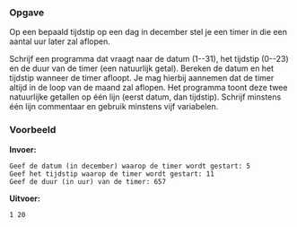 ### Opgave

Op een bepaald tijdstip op een dag in december stel je een timer in die een aantal uur later zal aflopen.

Schrijf een programma dat vraagt naar de datum (1--31), het tijdstip (0--23) en de duur van de timer (een natuurlijk getal). Bereken de datum en het tijdstip wanneer de timer afloopt. Je mag hierbij aannemen dat de timer altijd in de loop van de maand zal aflopen. Het programma toont deze twee natuurlijke getallen op één lijn (eerst datum, dan tijdstip). Schrijf minstens één lijn commentaar en gebruik minstens vijf variabelen.

### Voorbeeld

**Invoer:**

    Geef de datum (in december) waarop de timer wordt gestart: 5
    Geef het tijdstip waarop de timer wordt gestart: 11
    Geef de duur (in uur) van de timer: 657



**Uitvoer:**

    1 20
